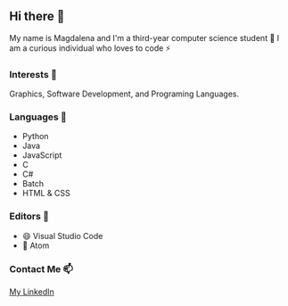 ## Hi there 👋
 My name is Magdalena and I'm a third-year computer science student 👯 I am a curious individual who loves to code ⚡

### Interests 🤔
Graphics, Software Development, and Programing Languages.

### Languages 💬

- Python
- Java
- JavaScript
- C
- C#
- Batch 
- HTML & CSS

### Editors 🌱
- 😄 Visual Studio Code
- 🔭 Atom

### Contact Me 📫
[My LinkedIn](https://www.linkedin.com/in/magdalenadhima/)

<!--
**mdhima/mdhima** is a ✨ _special_ ✨ repository because its `README.md` (this file) appears on your GitHub profile.

Here are some ideas to get you started:

- 🔭 I’m currently working on improving my CSS, HTML and JavaScript skills
- 🌱 I’m currently learning C
- 👯 I’m looking to collaborate on ...
- 🤔 I’m looking for help with ...
- 💬 Ask me about ...
- 📫 How to reach me: https://www.linkedin.com/in/magdalenadhima/
- 😄 Pronouns: ...
- ⚡ Fun fact: I'm good using Python, Java and JavaScript
-->
